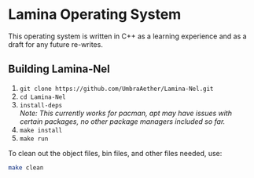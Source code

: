 # Lamina Operating System

This operating system is written in C++ as a learning experience and as a draft for any future re-writes.

## Building Lamina-Nel

1. `git clone https://github.com/UmbraAether/Lamina-Nel.git`
2. `cd Lamina-Nel`
3. `install-deps`  
   *Note: This currently works for pacman, apt may have issues with certain packages, no other package managers included so far.*
4. `make install`
5. `make run`

To clean out the object files, bin files, and other files needed, use:
```bash
make clean
